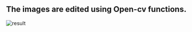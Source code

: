 ## The images are edited using Open-cv functions.

![result](https://user-images.githubusercontent.com/65931309/94909665-3ccaf580-04c3-11eb-9f2f-485a0650705c.png)
